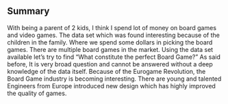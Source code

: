 ## Summary
With being a parent of 2 kids, I think I spend lot of money on board games and video games. The data set which was found interesting because of the children in the family. Where we spend some dollars in picking the board games. There are multiple board games in the market. Using the data set available let’s try to find “What constitute the perfect Board Game?” As said before, It is very broad question and cannot be answered without a deep knowledge of the data itself. Because of the Eurogame Revolution, the Board Game industry is becoming interesting. There are young and talented Engineers from Europe introduced new design which has highly improved the quality of games.
